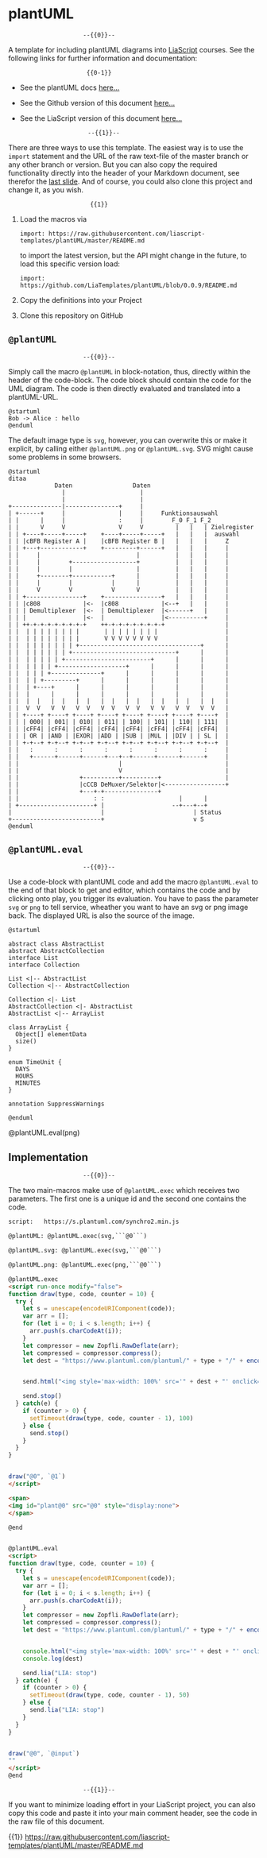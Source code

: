 <!--
author:   André Dietrich

email:    LiaScript@web.de

version:  0.0.9

language: en

narrator: US English Male

comment:  A set of macros for plotting diagrams with plantUML in LiaScript. See
          also https://plantuml.com for more information.

script:   https://s.plantuml.com/synchro2.min.js

@plantUML: @plantUML.exec(svg,```@0```)

@plantUML.svg: @plantUML.exec(svg,```@0```)

@plantUML.png: @plantUML.exec(png,```@0```)

@plantUML.exec
<script run-once modify="false">
function draw(type, code, counter = 10) {
  try {
    let s = unescape(encodeURIComponent(code));
    var arr = [];
    for (let i = 0; i < s.length; i++) {
      arr.push(s.charCodeAt(i));
    }
    let compressor = new Zopfli.RawDeflate(arr);
    let compressed = compressor.compress();
    let dest = "https://www.plantuml.com/plantuml/" + type + "/" + encode64_(compressed);


    send.html("<img style='max-width: 100%' src='" + dest + "' onclick='window.img_Click(\"" + dest + "\")'>")

    send.stop()
  } catch(e) {
    if (counter > 0) {
      setTimeout(draw(type, code, counter - 1), 100)
    } else {
      send.stop()
    }
  }
}


draw("@0", `@1`)
</script>

<span>
<img id="plant@0" src="@0" style="display:none">
</span>

@end


@plantUML.eval
<script>
function draw(type, code, counter = 10) {
  try {
    let s = unescape(encodeURIComponent(code));
    var arr = [];
    for (let i = 0; i < s.length; i++) {
      arr.push(s.charCodeAt(i));
    }
    let compressor = new Zopfli.RawDeflate(arr);
    let compressed = compressor.compress();
    let dest = "https://www.plantuml.com/plantuml/" + type + "/" + encode64_(compressed);


    console.html("<img style='max-width: 100%' src='" + dest + "' onclick='window.img_Click(\"" + dest + "\")'>")
    console.log(dest)

    send.lia("LIA: stop")
  } catch(e) {
    if (counter > 0) {
      setTimeout(draw(type, code, counter - 1), 50)
    } else {
      send.lia("LIA: stop")
    }
  }
}


draw("@0", `@input`)
""
</script>
@end


-->

# plantUML

                         --{{0}}--

A template for including plantUML diagrams into
[LiaScript](https://liascript.github.io) courses. See the following links for
further information and documentation:

                          {{0-1}}
* See the plantUML docs [here...](http://plantuml.com)
* See the Github version of this document
  [here...](https://github.com/liascript-templates/plantUML)
* See the LiaScript version of this document
  [here...](https://liascript.github.io/course/?https://raw.githubusercontent.com/liascript-templates/plantUML/master/README.md)


                         --{{1}}--
There are three ways to use this template. The easiest way is to use the
`import` statement and the URL of the raw text-file of the master branch or any
other branch or version. But you can also copy the required functionality
directly into the header of your Markdown document, see therefor the
[last slide](#6). And of course, you could also clone this project and change
it, as you wish.

                           {{1}}
1. Load the macros via

   `import: https://raw.githubusercontent.com/liascript-templates/plantUML/master/README.md`

   to import the latest version, but the API might change in the future, to load
   this specific version load:

   `import: https://github.com/LiaTemplates/plantUML/blob/0.0.9/README.md`

2. Copy the definitions into your Project

3. Clone this repository on GitHub

## `@plantUML`

                         --{{0}}--
Simply call the macro `@plantUML` in block-notation, thus, directly within the
header of the code-block. The code block should contain the code for the UML
diagram. The code is then directly evaluated and translated into a plantUML-URL.

```text @plantUML
@startuml
Bob -> Alice : hello
@enduml
```

The default image type is `svg`, however, you can overwrite this or make it
explicit, by calling either `@plantUML.png` or `@plantUML.svg`. SVG might cause
some problems in some browsers.

```text @plantUML.png
@startuml
ditaa
             Daten                 Daten
               |                     |
               |                     |
+--------------|---------------+     |
| +------+     |               |     |     Funktionsauswahl
| |      |     |               :     |        F_0 F_1 F_2
| |      V     V               V     V         |   |   | Zielregister
| | +----+-----+-----+    +----+-----+-----+   |   |   |  auswahl
| | |cBFB Register A |    |cBFB Register B |   |   |   |     Z
| | +---+------------+    +---------+------+   |   |   |     |
| |     |                           |          |   |   |     |
| |     |        +------------------+          |   |   |     |
| |     |        |                  |          |   |   |     |
| |     +--------+-----------+      |          |   |   |     |
| |     |        |           |      |          |   |   |     |
| |     V        V           V      V          |   |   |     |
| | +----------------+    +----------------+   |   |   |     |
| | |c808            |<-  |c808            |<--+   |   |     |
| | | Demultiplexer  |<-  | Demultiplexer  |<------+   |     |
| | |                |<-  |                |<----------+     |
| | ++-+-+-+-+-+-+-+-+    ++-+-+-+-+-+-+-+-+                 |
| |  | | | | | | | |       | | | | | | | |                   |
| |  | | | | | | | |       V V V V V V V V                   |
| |  | | | | | | | +----------------------------------+      |
| |  | | | | | | +-----------------------------+      |      |
| |  | | | | | +------------------------+      |      |      |
| |  | | | | +-------------------+      |      |      |      |
| |  | | | +--------------+      |      |      |      |      |
| |  | | +---------+      |      |      |      |      |      |
| |  | +----+      |      |      |      |      |      |      |
| |  |      |      |      |      |      |      |      |      |
| |  |  |   |  |   |  |   |  |   |  |   |  |   |  |   |  |   |
| |  V  V   V  V   V  V   V  V   V  V   V  V   V  V   V  V   |
| | +----+ +----+ +----+ +----+ +----+ +----+ +----+ +----+  |
| | | 000| | 001| | 010| | 011| | 100| | 101| | 110| | 111|  |
| | |cFF4| |cFF4| |cFF4| |cFF4| |cFF4| |cFF4| |cFF4| |cFF4|  |
| | | OR | |AND | |EXOR| |ADD | |SUB | |MUL | |DIV | | SL |  |
| | +-+--+ +-+--+ +-+--+ +-+--+ +-+--+ +-+--+ +-+--+ +-+--+  |
| |   :      :      :      :      :      :      :      :     |
| |   +------+------+------+---+--+------+------+------+     |
| |                            |                             |
| |                            V                             |
| |                 +----------+----------+                  |
| |                 |cCCB DeMuxer/Selektor|<-----------------+
| |                 +---+-+---------------+
| |                     : :                     |      |
| +---------------------+ |                   --+---+--+
|                         |                         | Status
+-------------------------+                         v S
@enduml
```




## `@plantUML.eval`

                         --{{0}}--
Use a code-block with plantUML code and add the macro `@plantUML.eval` to the
end of that block to get and editor, which contains the code and by clicking
onto play, you trigger its evaluation. You have to pass the parameter `svg` or
`png` to tell service, wheather you want to have an svg or png image back. The
displayed URL is also the source of the image.


```
@startuml

abstract class AbstractList
abstract AbstractCollection
interface List
interface Collection

List <|-- AbstractList
Collection <|-- AbstractCollection

Collection <|- List
AbstractCollection <|- AbstractList
AbstractList <|-- ArrayList

class ArrayList {
  Object[] elementData
  size()
}

enum TimeUnit {
  DAYS
  HOURS
  MINUTES
}

annotation SuppressWarnings

@enduml
```
@plantUML.eval(png)

## Implementation

                         --{{0}}--
The two main-macros make use of `@plantUML.exec` which receives two parameters.
The first one is a unique id and the second one contains the code.

````html
script:   https://s.plantuml.com/synchro2.min.js

@plantUML: @plantUML.exec(svg,```@0```)

@plantUML.svg: @plantUML.exec(svg,```@0```)

@plantUML.png: @plantUML.exec(png,```@0```)

@plantUML.exec
<script run-once modify="false">
function draw(type, code, counter = 10) {
  try {
    let s = unescape(encodeURIComponent(code));
    var arr = [];
    for (let i = 0; i < s.length; i++) {
      arr.push(s.charCodeAt(i));
    }
    let compressor = new Zopfli.RawDeflate(arr);
    let compressed = compressor.compress();
    let dest = "https://www.plantuml.com/plantuml/" + type + "/" + encode64_(compressed);


    send.html("<img style='max-width: 100%' src='" + dest + "' onclick='window.img_Click(\"" + dest + "\")'>")

    send.stop()
  } catch(e) {
    if (counter > 0) {
      setTimeout(draw(type, code, counter - 1), 100)
    } else {
      send.stop()
    }
  }
}


draw("@0", `@1`)
</script>

<span>
<img id="plant@0" src="@0" style="display:none">
</span>

@end


@plantUML.eval
<script>
function draw(type, code, counter = 10) {
  try {
    let s = unescape(encodeURIComponent(code));
    var arr = [];
    for (let i = 0; i < s.length; i++) {
      arr.push(s.charCodeAt(i));
    }
    let compressor = new Zopfli.RawDeflate(arr);
    let compressed = compressor.compress();
    let dest = "https://www.plantuml.com/plantuml/" + type + "/" + encode64_(compressed);


    console.html("<img style='max-width: 100%' src='" + dest + "' onclick='window.img_Click(\"" + dest + "\")'>")
    console.log(dest)

    send.lia("LIA: stop")
  } catch(e) {
    if (counter > 0) {
      setTimeout(draw(type, code, counter - 1), 50)
    } else {
      send.lia("LIA: stop")
    }
  }
}


draw("@0", `@input`)
""
</script>
@end
````

                         --{{1}}--
If you want to minimize loading effort in your LiaScript project, you can also
copy this code and paste it into your main comment header, see the code in the
raw file of this document.

{{1}} https://raw.githubusercontent.com/liascript-templates/plantUML/master/README.md

